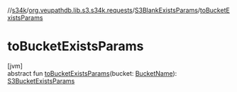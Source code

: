 //[s34k](../../../index.md)/[org.veupathdb.lib.s3.s34k.requests](../index.md)/[S3BlankExistsParams](index.md)/[toBucketExistsParams](to-bucket-exists-params.md)

# toBucketExistsParams

[jvm]\
abstract fun [toBucketExistsParams](to-bucket-exists-params.md)(bucket: [BucketName](../../org.veupathdb.lib.s3.s34k.fields/-bucket-name/index.md)): [S3BucketExistsParams](../../org.veupathdb.lib.s3.s34k.requests.client/-s3-bucket-exists-params/index.md)
